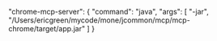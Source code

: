 "chrome-mcp-server": {
"command": "java",
"args": [
"-jar",
"/Users/ericgreen/mycode/mone/jcommon/mcp/mcp-chrome/target/app.jar"
]
}